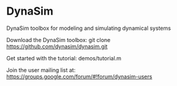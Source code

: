 # DynaSim
DynaSim toolbox for modeling and simulating dynamical systems

Download the DynaSim toolbox:
git clone https://github.com/dynasim/dynasim.git

Get started with the tutorial: demos/tutorial.m

Join the user mailing list at: https://groups.google.com/forum/#!forum/dynasim-users
